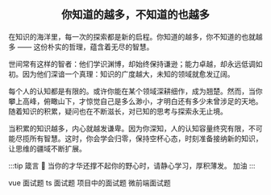 <!-- # 知识的深度与谦逊的高度 -->

<div style="text-align: center; font-size: 1.5em; font-weight: bold; margin: 20px 0;">
  你知道的越多，不知道的也越多
</div>

<div class="elegant-quote">
在知识的海洋里，每一次的探索都是新的启程。你知道的越多，你不知道的也就越多 —— 这份朴实的哲理，蕴含着无尽的智慧。

世间常有这样的智者：他们学识渊博，却始终保持谦逊；能力卓越，却永远低调如初。因为他们深谙一个真理：知识的广度越大，未知的领域就愈发辽阔。

每个人的认知都是有限的。或许你能在某个领域深耕细作，成为翘楚。然而，当你攀上高峰，俯瞰山下，才惊觉自己是多么渺小，才明白还有多少未曾涉足的天地。随着知识的积累，疑问也在不断滋长，对已知的思考与探索永无止境。

当积累的知识越多，内心就越发谦卑。因为你深知，人的认知容量终究有限，不可能尽揽所有智慧。这时，你会学会归零，保持空杯心态，时刻准备接纳新的知识，让思维的疆域不断扩展。

</div>

:::tip 箴言
💫 当你的才华还撑不起你的野心时，请静心学习，厚积薄发。 加油
:::


vue 面试题
ts 面试题
项目中的面试题
微前端面试题
